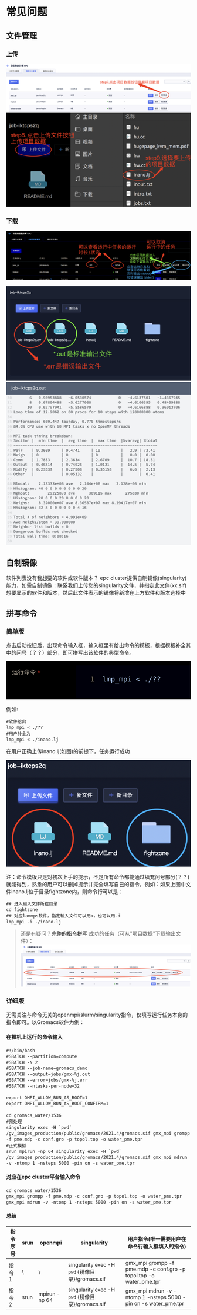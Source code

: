 # 常见问题
## 文件管理
### 上传
<img src="./files/upload1.png">

<img src="./files/upload2.png">

### 下载
<img src="./files/get1.png">

<span id="filestash2"></span>

<img src="./files/get2.png">

<img src="./files/get3.png">

<span id="howtorun_detail"></span>

## 自制镜像
软件列表没有我想要的软件或软件版本？
epc cluster提供自制镜像(singularity)能力，如需自制镜像：联系我们上传您的singularity文件，并指定此文件(xx.sif)想要显示的软件和版本，然后此文件表示的镜像将新增在上方软件和版本选择中

## 拼写命令
### 简单版
点击启动按钮后，出现命令输入框，输入框里有给出命令的模板，根据模板补全其中的问号（？？）部分，即可拼写出该软件的典型命令。

<img src="./files/run3.png">

例如:

```shell
#软件给出
lmp_mpi < ./??
#用户补全为
lmp_mpi < ./inano.lj
```
在用户正确上传inano.lj(如图)的前提下，任务运行成功

<img src="./files/run4.png">

注：命令模板只是对初次上手的提示，不是所有命令都能通过填充问号部分(？？)就能得到，熟悉的用户可以删掉提示并完全填写自己的指令，例如：如果上图中文件inano.lj位于目录fightzone内，则命令行可以是：

```shell
## 进入输入文件所在目录
cd fightzone
## 对应lammps软件，指定输入文件可以用<，也可以用-i
lmp_mpi -i ./inano.lj
```

> 还是有疑问？[完整的指令拼写](#howtorun_detail)
> 成功的任务（可从"项目数据"下载输出文件）：
> <img src="./files/run5.png">


### 详细版
无需关注与命令无关的openmpi/slurm/singularity指令，仅填写运行任务本身的指令即可。以Gromacs软件为例：

#### 在裸机上运行的命令输入

```shell
#!/bin/bash
#SBATCH --partition=compute
#SBATCH -N 2
#SBATCH --job-name=gromacs_demo
#SBATCH --output=jobs/gmx-%j.out
#SBATCH --error=jobs/gmx-%j.err
#SBATCH --ntasks-per-node=32

export OMPI_ALLOW_RUN_AS_ROOT=1
export OMPI_ALLOW_RUN_AS_ROOT_CONFIRM=1

cd gromacs_water/1536
#预处理
singularity exec -H `pwd` /gv_images_production/public/gromacs/2021.4/gromacs.sif gmx_mpi grompp -f pme.mdp -c conf.gro -p topol.top -o water_pme.tpr
#正式模拟
srun mpirun -np 64 singularity exec -H `pwd` /gv_images_production/public/gromacs/2021.4/gromacs.sif gmx_mpi mdrun -v -ntomp 1 -nsteps 5000 -pin on -s water_pme.tpr
```

#### 对应在epc cluster平台输入命令

```shell
cd gromacs_water/1536
gmx_mpi grompp -f pme.mdp -c conf.gro -p topol.top -o water_pme.tpr
gmx_mpi mdrun -v -ntomp 1 -nsteps 5000 -pin on -s water_pme.tpr
```

#### 总结

| 指令序号| srun | openmpi | singularity | 用户指令(唯一需要用户在命令行输入框填入的指令) |
|---|  ---  | ----  | --- | --- |
|指令1| \ | \ |singularity exec -H `pwd` {镜像目录}/gromacs.sif | gmx_mpi grompp -f pme.mdp -c conf.gro -p topol.top -o water_pme.tpr|
|指令2| srun |mpirun -np 64 |singularity exec -H `pwd` {镜像目录}/gromacs.sif| gmx_mpi mdrun -v -ntomp 1 -nsteps 5000 -pin on -s water_pme.tpr |


